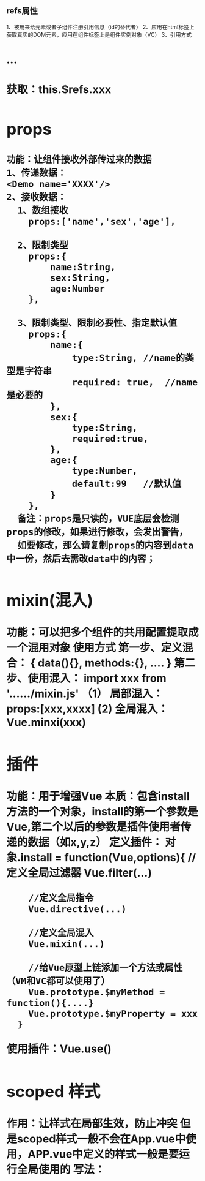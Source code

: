 ## refs属性
   1、被用来给元素或者子组件注册引用信息（id的替代者）
   2、应用在html标签上获取真实的DOM元素，应用在组件标签上是组件实例对象（VC）
   3、引用方式 <h1 ref="xxxxx">...<h1>  <School ref="xxx"/>
      获取：this.$refs.xxx 

## props
    功能：让组件接收外部传过来的数据
    1、传递数据：
    <Demo name='XXXX'/>
    2、接收数据：
      1、数组接收
        props:['name','sex','age'],

      2、限制类型
        props:{
            name:String,
            sex:String,
            age:Number
        },

      3、限制类型、限制必要性、指定默认值
        props:{
            name:{
                type:String, //name的类型是字符串
                required: true,  //name是必要的
            },
            sex:{
                type:String,
                required:true,
            },
            age:{
                type:Number,
                default:99   //默认值
            }
        },
      备注：props是只读的，VUE底层会检测props的修改，如果进行修改，会发出警告，
      如要修改，那么请复制props的内容到data中一份，然后去需改data中的内容；

## mixin(混入)
   功能：可以把多个组件的共用配置提取成一个混用对象
   使用方式
   第一步、定义混合：
   {
       data(){},
       methods:{},
       ....
   }
   第二步、使用混入：
    import xxx from '....../mixin.js'
    （1） 局部混入： props:[xxx,xxxx]
     (2)  全局混入： Vue.minxi(xxx)


## 插件
   功能：用于增强Vue
   本质：包含install方法的一个对象，install的第一个参数是Vue,第二个以后的参数是插件使用者传递的数据（如x,y,z）
   定义插件：
      对象.install = function(Vue,options){
        //定义全局过滤器
        Vue.filter(...)

        //定义全局指令
        Vue.directive(...)

        //定义全局混入
        Vue.mixin(...)

        //给Vue原型上链添加一个方法或属性（VM和VC都可以使用了）
        Vue.prototype.$myMethod = function(){....}
        Vue.prototype.$myProperty = xxx
      }
  使用插件：Vue.use()

## scoped 样式
  作用：让样式在局部生效，防止冲突  但是scoped样式一般不会在App.vue中使用，APP.vue中定义的样式一般是要运行全局使用的
  写法： <style scoped>

## 总结TodoList案例
1、组件化编码路程：
（1）拆分静态组件：组件要按照功能点拆分，命名不与html元素冲突。
（2）实现动态组件：考虑好数据的存放位置，数据是一个组件在用，还是一些组件在用：
    1）.一个组件在用，放在组件自身即可
    2）.一些组件在用，放在他们共同的父组件上（状态提升）
（3）实现交互：从绑定事件开始
2、props适用于：
  （1）、父组件 ===> 子组件  通信
  （2）、子组件 ===> 父组件  通信（要求父先给子一个函数）
3、使用v-model时要切记：v-model绑定的值不能是props传过来的值，因为props是不可以修改的！
4、props传过来的若是对象类型的值，修改对象中的属性时VUE不会报错，但不推荐这样做


## 组件的自定义事件
1、一种组件间通信的方式，适用于 ： 子组件 ===> 父组件
2、使用场景： A是父组件，B是子组件，B想给A传数据，那么就要在A中给B绑定自定义事件（事件的回调在A中）
3、绑定自定义事件：
   1.第一种方式，在父组件中：<Demo @atguigu="test" /> 或者 <Demo v-on:atguigu="test" />
   2.第二种方式，在父组件中：
     <Demo ref="demo"/>
     .....
     mouted(){
       this.$refs.demo.$on('atguigu',this.test)
     }
4、触发自定义事件： this.$emit('atguigu',数据)
5、解绑自定义事件： this.$off('atguigu')
6、组件上也可以绑定原生DOM事件，需要使用.native修饰符
7、注意：通过this.$refs.xxx.$on('atguigu',回调)绑定自定义事件时，回调要么配置在methods中，要么使用箭头函数，否则this指向会出问题！！！


## 全局事件总线
1、一种组件间通信的方式，适用于任何组件间通信；
2、安装全局事件总线：
  new Vue({
    beforeCreated(){
      Vue.prototype.$bus = this; //安装全局事件总线，$bus就是当前应用的vm
    }
  })

3、使用事件总线：
  1.接收数据：A组件想接收数据，则在A组件中给$bus绑定自定义事件，事件的回调留在A组件目录
  methods(){
    demo(data){.....}
  }
  mounted(){
    this.$bus.$on('xxxx',this.demo)
  }
4、最好在beforeDestory钩子中，用$off去解绑当前组件所用到的事件。

## axio
vue 脚手架配置代理服务器：
  方法一：在vue.config.js中添加如下配置：
      devServer: {
        proxy: 'http://10.10.3.191:8080/'
      }
  说明：1.优点：配置建单，请求资源时直接发给前端即可
        2.缺点：不能配置多个代理，不能灵活的控制请求是否走代理
        3.工作方式：若按照上述配置代理，当请求了前端不存在的资源，那么该请求会转发给服务器（优先匹配前端资源）



  方法二：
      devServer: {
        proxy: {
            '/StudentAction':{    //匹配所有以'/StudentAction'开头的请求路径（除去协议：http,IP:xxx.xxx.xx.xx,port:xx以外的路径）
                target: 'http://10.10.3.191:8080/',   //代理目标的基础路径（协议：IP：端口）
                pathRewrite: {'^/StudentAction':''},
                //ws: true,  //用于支持websocket,默认值是true
                //changeOrigin: true //用于控制请求头中的host值，默认为true
            },
            '/CarAction':{
                target: 'http://10.10.3.191:8081/',
                pathRewrite: {'^/CarAction':''},
                //ws: true,  //用于支持websocket,默认值是true
                //changeOrigin: true //用于控制请求头中的host值，默认为true
            }
        }
    }

    changeOrigin设置为true时，服务器收到的请求头中的host为：10.10.3.191:8080
    changeOrigin设置为false时，服务器收到的请求头中的host为：localhost:8080
    说明：1、优点：可以配置多个代理，且可以灵活的控制请求是否走代理
          2、缺点：配置繁琐，请求资源时必须加前缀

## 插槽
作用： 让父组件可以向子组件指定位置插入html结构，也是一种组件通信的方式，适用于===  父组件>子组件
分类： 默认插槽、具名插槽、作用于插槽
使用方式：
1、默认插槽：
父组件：
        <Category>
           	<div>html结构1</div>
        </Category>
子组件：
        <template>
            <div>
               	<slot>插槽默认内容...</slot>
            </div>
        </template>



2、具名插槽：
父组件：
        <Category>
            <template slot="center">
             	 <div>html结构1</div>
            </template>

            <template v-slot:footer>
               	<div>html结构2</div>
            </template>
        </Category>
子组件：
        <template>
            <div>
               	<slot name="center">插槽默认内容...</slot>
                <slot name="footer">插槽默认内容...</slot>
            </div>
        </template>



3、作用域插槽：
1.理解：数据在子组件的自身，但根据数据生成的结构需要组件的使用者（父组件）来决定。(games数据在Category组件中，但使用数据所遍历出来的结构有父组件决定)
2.具体编码：
父组件中：
		<Category>
			<template scope="scopeData">
				<!-- 生成的是ul列表 -->
				<ul>
					<li v-for="g in scopeData.games" :key="g">{{g}}</li>
				</ul>
			</template>
		</Category>

		<Category>
			<template slot-scope="scopeData">
				<!-- 生成的是h4标题 -->
				<h4 v-for="g in scopeData.games" :key="g">{{g}}</h4>
			</template>
		</Category>
子组件中：
        <template>
            <div>
                <slot :games="games"></slot>
            </div>
        </template>
		
        <script>
            export default {
                name:'Category',
                props:['title'],
                //数据在子组件自身
                data() {
                    return {
                        games:['红色警戒','穿越火线','劲舞团','超级玛丽']
                    }
                },
            }
        </script>



        


